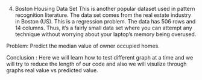 4. Boston Housing Data Set
This is another popular dataset used in pattern recognition literature. The data set comes from the real estate industry in Boston (US). This is a regression problem. The data has 506 rows and 14 columns. Thus, it’s a fairly small data set where you can attempt any technique without worrying about your laptop’s memory being overused.

Problem: Predict the median value of owner occupied homes.

Conclusion : Here we will learn how to test different graph at a time and we will try to reduce the length of our code and also we will visulize through graphs real value vs predicted value.
